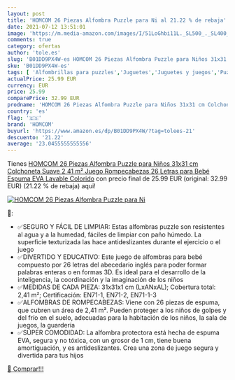 ```yaml
---
layout: post
title: 'HOMCOM 26 Piezas Alfombra Puzzle para Ni al 21.22 % de rebaja'
date: 2021-07-12 13:51:01
image: 'https://m.media-amazon.com/images/I/51LoGhbi11L._SL500_._SL400_.jpg'
comments: true
category: ofertas
author: 'tole.es'
slug: 'B01DD9PX4W-es HOMCOM 26 Piezas Alfombra Puzzle para Niños 31x31 cm...'
sku: 'B01DD9PX4W-es'
tags: [ 'Alfombrillas para puzzles','Juguetes','Juguetes y juegos','Puzzles y rompecabezas','homcom','puzzle','rompecabezas', ]
actualPrice: 25.99 EUR
currency: EUR
price: 25.99
comparePrice: 32.99 EUR
prodname: 'HOMCOM 26 Piezas Alfombra Puzzle para Niños 31x31 cm Colchoneta Suave 2 41 m² Juego Rompecabezas 26 Letras para Bebé Espuma EVA Lavable Colorido'
country: 'es'
flag: '🇪🇸'
brand: 'HOMCOM'
buyurl: 'https://www.amazon.es/dp/B01DD9PX4W/?tag=tolees-21'
descuento: '21.22'
average: '23.0455555555556'
---
```


Tienes [HOMCOM 26 Piezas Alfombra Puzzle para Niños 31x31 cm Colchoneta Suave 2 41 m² Juego Rompecabezas 26 Letras para Bebé Espuma EVA Lavable Colorido](https://www.amazon.es/dp/B01DD9PX4W/?tag=tolees-21) con precio final de  25.99 EUR (original: 32.99 EUR) (21.22 %  de rebaja) aqui!

[![HOMCOM 26 Piezas Alfombra Puzzle para Ni](https://m.media-amazon.com/images/I/51LoGhbi11L._SL500_._SL400_.jpg)](https://www.amazon.es/dp/B01DD9PX4W/?tag=tolees-21)

🔎:

- ✅SEGURO Y FÁCIL DE LIMPIAR: Estas alfombras puzzle son resistentes al agua y a la humedad, fáciles de limpiar con paño húmedo. La superficie texturizada las hace antideslizantes durante el ejercicio o el juego
- ✅DIVERTIDO Y EDUCATIVO: Este juego de alfombras para bebé compuesto por 26 letras del abecedario inglés para poder formar palabras enteras o en formas 3D. Es ideal para el desarrollo de la inteligencia, la coordinación y la imaginación de los niños
- ✅MEDIDAS DE CADA PIEZA: 31x31x1 cm (LxANxAL); Cobertura total: 2,41 m²; Certificación: EN71-1, EN71-2, EN71-1-3
- ✅ALFOMBRAS DE ROMPECABEZAS: Viene con 26 piezas de espuma, que cubren un área de 2,41 m². Pueden proteger a los niños de golpes y del frío en el suelo, adecuadas para la habitación de los niños, la sala de juegos, la guardería
- ✅SÚPER COMODIDAD: La alfombra protectora está hecha de espuma EVA, segura y no tóxica, con un grosor de 1 cm, tiene buena amortiguación, y es antideslizantes. Crea una zona de juego segura y divertida para tus hijos

[🛒 Comprar!!!](https://www.amazon.es/dp/B01DD9PX4W/?tag=tolees-21)
